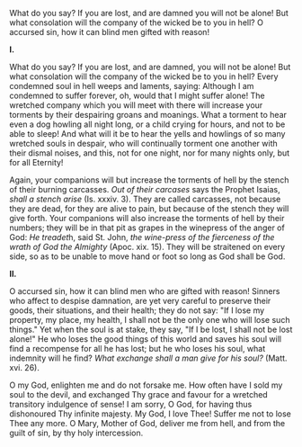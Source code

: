 
What do you say? If you are lost, and are damned you will not be alone! But what consolation will the company of the wicked be to you in hell? O accursed sin, how it can blind men gifted with reason!

**I\.**

What do you say? If you are lost, and are damned, you will not be alone! But what consolation will the company of the wicked be to you in hell? Every condemned soul in hell weeps and laments, saying: Although I am condemned to suffer forever, oh, would that I might suffer alone! The wretched company which you will meet with there will increase your torments by their despairing groans and moanings. What a torment to hear even a dog howling all night long, or a child crying for hours, and not to be able to sleep! And what will it be to hear the yells and howlings of so many wretched souls in despair, who will continually torment one another with their dismal noises, and this, not for one night, nor for many nights only, but for all Eternity!

Again, your companions will but increase the torments of hell by the stench of their burning carcasses. *Out of their carcases* says the Prophet Isaias, *shall a stench arise* (Is. xxxiv. 3). They are called carcasses, not because they are dead, for they are alive to pain, but because of the stench they will give forth. Your companions will also increase the torments of hell by their numbers; they will be in that pit as grapes in the winepress of the anger of God: *He treadet*h, said St. John, *the wine-press of the fierceness of the wrath of God the Almighty* (Apoc. xix. 15). They will be straitened on every side, so as to be unable to move hand or foot so long as God shall be God.

**II\.**

O accursed sin, how it can blind men who are gifted with reason! Sinners who affect to despise damnation, are yet very careful to preserve their goods, their situations, and their health; they do not say: \"If I lose my property, my place, my health, I shall not be the only one who will lose such things.\" Yet when the soul is at stake, they say, \"If I be lost, I shall not be lost alone!\" He who loses the good things of this world and saves his soul will find a recompense for all he has lost; but he who loses his soul, what indemnity will he find? *What exchange shall a man give for his soul?* (Matt. xvi. 26).

O my God, enlighten me and do not forsake me. How often have I sold my soul to the devil, and exchanged Thy grace and favour for a wretched transitory indulgence of sense! I am sorry, O God, for having thus dishonoured Thy infinite majesty. My God, I love Thee! Suffer me not to lose Thee any more. O Mary, Mother of God, deliver me from hell, and from the guilt of sin, by thy holy intercession.

